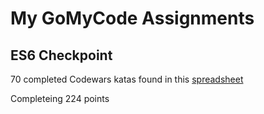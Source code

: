 # My GoMyCode Assignments

## ES6 Checkpoint
70 completed Codewars katas found in this [spreadsheet](https://docs.google.com/spreadsheets/d/1DKg3l8_SivoJ-G4iGLOPXa5jtdcgdLZRFj6PDN2AVHQ/edit#gid=0)

Completeing 224 points
